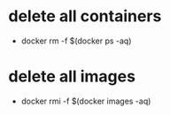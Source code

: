 # delete all containers

- docker rm -f $(docker ps -aq)

# delete all images

- docker rmi -f $(docker images -aq)